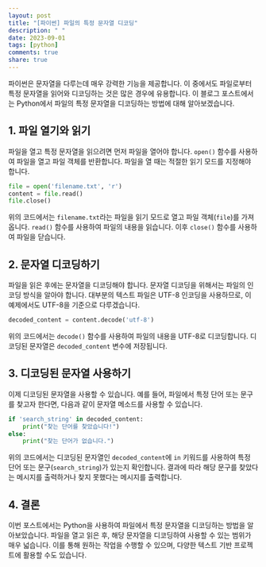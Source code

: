 ```yaml
---
layout: post
title: "[파이썬] 파일의 특정 문자열 디코딩"
description: " "
date: 2023-09-01
tags: [python]
comments: true
share: true
---
```


파이썬은 문자열을 다루는데 매우 강력한 기능을 제공합니다. 이 중에서도 파일로부터 특정 문자열을 읽어와 디코딩하는 것은 많은 경우에 유용합니다. 이 블로그 포스트에서는 Python에서 파일의 특정 문자열을 디코딩하는 방법에 대해 알아보겠습니다.

## 1. 파일 열기와 읽기

파일을 열고 특정 문자열을 읽으려면 먼저 파일을 열어야 합니다. `open()` 함수를 사용하여 파일을 열고 파일 객체를 반환합니다. 파일을 열 때는 적절한 읽기 모드를 지정해야 합니다.

```python
file = open('filename.txt', 'r')
content = file.read()
file.close()
```

위의 코드에서는 `filename.txt`라는 파일을 읽기 모드로 열고 파일 객체(`file`)를 가져옵니다. `read()` 함수를 사용하여 파일의 내용을 읽습니다. 이후 `close()` 함수를 사용하여 파일을 닫습니다.

## 2. 문자열 디코딩하기

파일을 읽은 후에는 문자열을 디코딩해야 합니다. 문자열 디코딩을 위해서는 파일의 인코딩 방식을 알아야 합니다. 대부분의 텍스트 파일은 UTF-8 인코딩을 사용하므로, 이 예제에서도 UTF-8을 기준으로 다루겠습니다.

```python
decoded_content = content.decode('utf-8')
```

위의 코드에서는 `decode()` 함수를 사용하여 파일의 내용을 UTF-8로 디코딩합니다. 디코딩된 문자열은 `decoded_content` 변수에 저장됩니다.

## 3. 디코딩된 문자열 사용하기

이제 디코딩된 문자열을 사용할 수 있습니다. 예를 들어, 파일에서 특정 단어 또는 문구를 찾고자 한다면, 다음과 같이 문자열 메소드를 사용할 수 있습니다.

```python
if 'search_string' in decoded_content:
    print("찾는 단어를 찾았습니다!")
else:
    print("찾는 단어가 없습니다.")
```

위의 코드에서는 디코딩된 문자열인 `decoded_content`에 `in` 키워드를 사용하여 특정 단어 또는 문구(`search_string`)가 있는지 확인합니다. 결과에 따라 해당 문구를 찾았다는 메시지를 출력하거나 찾지 못했다는 메시지를 출력합니다.

## 4. 결론

이번 포스트에서는 Python을 사용하여 파일에서 특정 문자열을 디코딩하는 방법을 알아보았습니다. 파일을 열고 읽은 후, 해당 문자열을 디코딩하여 사용할 수 있는 범위가 매우 넓습니다. 이를 통해 원하는 작업을 수행할 수 있으며, 다양한 텍스트 기반 프로젝트에 활용할 수도 있습니다.